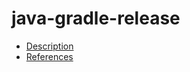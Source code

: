 # java-gradle-release

- [Description](https://github.com/bakdata/ci-templates/tree/main/docs/actions/java-gradle-release)
- [References](https://github.com/bakdata/ci-templates/tree/main/docs/actions/java-gradle-release)
